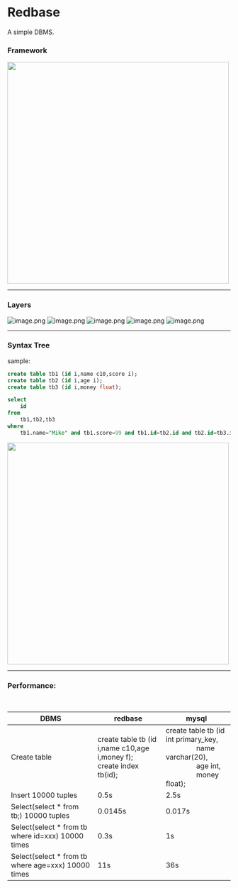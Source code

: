 # Redbase

A simple DBMS.

### Framework


<img src="https://cdn.nlark.com/yuque/0/2020/png/1532622/1597657533761-53653339-e3bc-4a4b-9c0f-eff5ab562a5d.png#align=left&display=inline&height=203&margin=%5Bobject%20Object%5D&name=image.png&originHeight=636&originWidth=1026&size=86342&status=done&style=none&width=327" width="500" >


---

### Layers



![image.png](https://raw.githubusercontent.com/ywmuazz/redbase/master/pic/pfxmind.png)
![image.png](https://raw.githubusercontent.com/ywmuazz/redbase/master/pic/rmxmind.png)
![image.png](https://raw.githubusercontent.com/ywmuazz/redbase/master/pic/ixxmind.png)
![image.png](https://raw.githubusercontent.com/ywmuazz/redbase/master/pic/smxmind.png)
![image.png](https://raw.githubusercontent.com/ywmuazz/redbase/master/pic/qlxmind.png)


---



### Syntax Tree

sample:
```sql
create table tb1 (id i,name c10,score i);
create table tb2 (id i,age i);
create table tb3 (id i,money float);

select 
	id 
from 
	tb1,tb2,tb3 
where 
	tb1.name="Mike" and tb1.score=99 and tb1.id=tb2.id and tb2.id=tb3.id and tb2.age=18 and tb3.money=100.0;
```

<img src="https://cdn.nlark.com/yuque/0/2020/png/1532622/1597921322678-e57e1a67-e6b3-47e1-907a-c28773394f48.png#align=left&display=inline&height=1383&margin=%5Bobject%20Object%5D&name=image.png&originHeight=1383&originWidth=1233&size=532909&status=done&style=none&width=1233" width="500" >


---

### Performance:

<br />


| DBMS | redbase | mysql |
| --- | --- | --- |
| Create table | create table tb (id i,name c10,age i,money f);<br />create index tb(id); | create table tb (id int primary_key,<br />                 name varchar(20),<br />                 age int,<br />                 money float); |
| Insert 10000 tuples | 0.5s | 2.5s |
| Select(select * from tb;)  10000 tuples  | 0.0145s | 0.017s |
| Select(select * from tb where id=xxx) 10000 times | 0.3s | 1s |
| Select(select * from tb where age=xxx) 10000 times | 11s | 36s |

